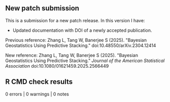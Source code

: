 ## New patch submission
This is a submission for a new patch release. In this version I have:

* Updated documentation with DOI of a newly accepted publication.

Previous reference: Zhang L, Tang W, Banerjee S (2025). "Bayesian Geostatistics 
Using Predictive Stacking." doi:10.48550/arXiv.2304.12414

New reference: Zhang L, Tang W, Banerjee S (2025). "Bayesian Geostatistics 
Using Predictive Stacking." *Journal of the American Statistical Association* 
doi:10.1080/01621459.2025.2566449

## R CMD check results

0 errors | 0 warnings | 0 notes
